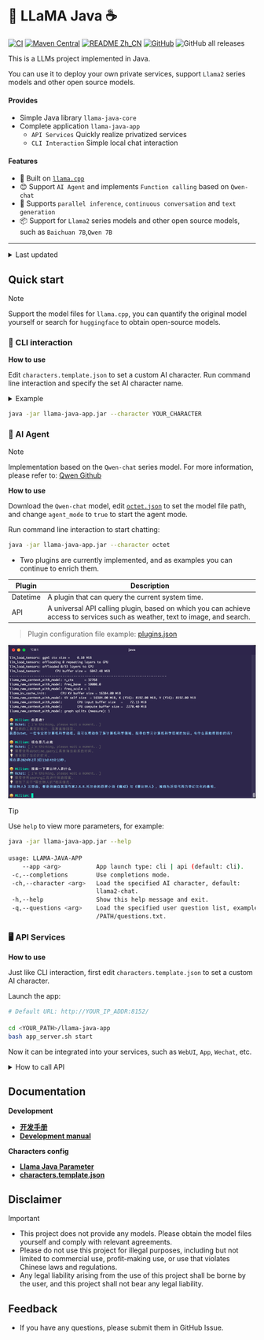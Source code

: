 # 🦙 LLaMA Java ☕️


[![CI](https://github.com/eoctet/llama-java/actions/workflows/maven_build_deploy.yml/badge.svg)](https://github.com/eoctet/llama-java/actions/workflows/maven_build_deploy.yml)
[![Maven Central](https://img.shields.io/maven-central/v/chat.octet/llama-java-core?color=orange)](https://mvnrepository.com/artifact/chat.octet/llama-java-core)
[![README Zh_CN](https://img.shields.io/badge/Lang-中文-red)](./README.Zh_CN.md)
[![GitHub](https://img.shields.io/github/license/eoctet/llama-java?color=green)](https://opensource.org/licenses/MIT)
![GitHub all releases](https://img.shields.io/github/downloads/eoctet/llama-java/total?color=blue)

This is a LLMs project implemented in Java.

You can use it to deploy your own private services, support `Llama2` series models and other open source models.

#### Provides
- Simple Java library `llama-java-core`
- Complete application `llama-java-app`
  - `API Services` Quickly realize privatized services
  - `CLI Interaction` Simple local chat interaction

#### Features
- 🦙 Built on [`llama.cpp`](https://github.com/ggerganov/llama.cpp)
- 😊 Support `AI Agent` and implements `Function calling` based on `Qwen-chat`
- 🤖 Supports `parallel inference`, `continuous conversation` and `text generation`
- 📦 Support for `Llama2` series models and other open source models, such as `Baichuan 7B`,`Qwen 7B`

----

<details>

<summary>Last updated</summary>

   ...

- [X] 🚀 Added custom AI character and optimized OpenAPI
- [X] 🚀 Added AI Agent and implemented Function calling

</details>

## Quick start

> [!NOTE]
>
> Support the model files for `llama.cpp`, you can quantify the original model yourself or search for `huggingface` to obtain open-source models.


### 🤖 CLI interaction

__How to use__

Edit `characters.template.json` to set a custom AI character. Run command line interaction and specify the set AI character name.

<details>

<summary>Example</summary>

```json
{
  "agent_mode": false,
  "prompt": "Answer the questions.",
  "model_parameter": {
    "model_path": "/models/ggml-model-7b_m-q6_k.gguf",
    "model_type": "LLAMA2",
    "context_size": 4096,
    "threads": 6,
    "threads_batch": 6,
    "mmap": true,
    "mlock": false,
    "verbose": true
  },
  "generate_parameter": {
    "temperature": 0.85,
    "repeat_penalty": 1.2,
    "top_k": 40,
    "top_p": 0.9,
    "verbose_prompt": true,
    "user": "User",
    "assistant": "Octet"
  }
}
```

</details>

```bash
java -jar llama-java-app.jar --character YOUR_CHARACTER
```

### 🚀 AI Agent

> [!NOTE]
>
> Implementation based on the `Qwen-chat` series model. For more information, please refer to: [Qwen Github](https://github.com/QwenLM/Qwen)

__How to use__

Download the `Qwen-chat` model, edit [`octet.json`](llama-java-app/characters/octet.json) to set the model file path, and change `agent_mode` to `true` to start the agent mode.

Run command line interaction to start chatting:

```bash
java -jar llama-java-app.jar --character octet
```

* Two plugins are currently implemented, and as examples you can continue to enrich them.

| Plugin   | Description                                                                                                                   |
|----------|-------------------------------------------------------------------------------------------------------------------------------|
| Datetime | A plugin that can query the current system time.                                                                              |
| API      | A universal API calling plugin, based on which you can achieve access to services such as weather, text to image, and search. |

> Plugin configuration file example: [plugins.json](llama-java-app/characters/plugins.json)

![Octet Agent](docs/agent.png)


> [!TIP]
>
> Use `help` to view more parameters, for example:

```bash
java -jar llama-java-app.jar --help

usage: LLAMA-JAVA-APP
    --app <arg>          App launch type: cli | api (default: cli).
 -c,--completions        Use completions mode.
 -ch,--character <arg>   Load the specified AI character, default:
                         llama2-chat.
 -h,--help               Show this help message and exit.
 -q,--questions <arg>    Load the specified user question list, example:
                         /PATH/questions.txt.
```


### 🖥 API Services

__How to use__

Just like CLI interaction, first edit `characters.template.json` to set a custom AI character.

Launch the app:

```bash
# Default URL: http://YOUR_IP_ADDR:8152/

cd <YOUR_PATH>/llama-java-app
bash app_server.sh start
```

Now it can be integrated into your services, such as `WebUI`, `App`, `Wechat`, etc.

<details>

<summary>How to call API</summary>

> `POST` **/v1/chat/completions**

```shell
curl --location 'http://127.0.0.1:8152/v1/chat/completions' \
--header 'Content-Type: application/json' \
--data '{
    "messages": [
        {
            "role": "USER",
            "content": "Who are you?"
        }
    ],
    "stream": true,
    "character": "octet"
}'
```

The API will return data in a stream format:

```json
{
    "id": "octetchat-98fhd2dvj7",
    "model": "Llama2-chat",
    "created": 1695614393810,
    "choices": [
        {
            "index": 0,
            "delta": {
                "content": "Hi"
            },
            "finish_reason": "NONE"
        }
    ]
}
```

</details>


## Documentation

__Development__

- __[开发手册](https://github.com/eoctet/llama-java/wiki/开发手册)__
- __[Development manual](https://github.com/eoctet/llama-java/wiki/Development-manual)__

__Characters config__

- __[Llama Java Parameter](https://github.com/eoctet/llama-java/wiki/Llama-Java-parameters)__
- __[characters.template.json](llama-java-app/characters/characters.template.json)__


## Disclaimer

> [!IMPORTANT]
>
> - This project does not provide any models. Please obtain the model files yourself and comply with relevant agreements.
> - Please do not use this project for illegal purposes, including but not limited to commercial use, profit-making use, or use that violates Chinese laws and regulations.
> - Any legal liability arising from the use of this project shall be borne by the user, and this project shall not bear any legal liability.

## Feedback

- If you have any questions, please submit them in GitHub Issue.
